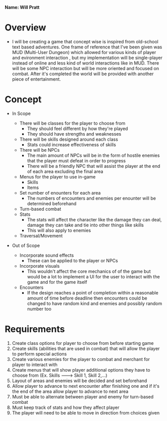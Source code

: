**Name: Will Pratt**  

# Overview #
  * I will be creating a game that concept wise is inspired from old-school text based adventures. One frame of reference that I've been given was
  MUD (Multi-User Dungeon) which allowed for various kinds of player and evironment interaction , but my implementation will be single-player 
  instead of online and less kind of world interactions like in MUD. There will be some NPC interaction but will be more oriented and focused on combat. 
  After it's completed the world will be provided with another piece of entertainment.

# Concept #
  * In Scope
    * There will be classes for the player to choose from
      * They should feel different by how they're played
      * They should have strengths and weaknesses
    * There will be skills designed around each class
      * Stats could increase effectiveness of skills
    * There will be NPCs
      * The main amount of NPCs will be in the form of 
        hostile enemies that the player must defeat in
        order to progress
      * There will be a friendly NPC that will assist 
        the player at the end of each area excluding
        the final area
     * Menus for the player to use in-game
       * Skills
       * Items
     * Set number of enounters for each area
       * The numbers of encounters and enemies 
         per enounter will be determined beforehand
     * Turn-based combat
     * Stats
       * The stats will affect the character like
         the damage they can deal, damage they can 
         take and tie into other things like skills
       * This will also apply to enemies
     * Traversal/Movement
         

  * Out of Scope  
    * Incorporate sound effects
      * These can be applied to the player or NPCs
    * Incorporate visuals
      * This wouldn't affect the core mechanics of 
        of the game but would be a lot to implement
        a UI for the user to interact with the game
        and for the game itself
    * Encounters
      * If the design reaches a point of completion
        within a reasonable amount of time before 
        deadline then encounters could be changed 
        to have random kind and enemies and possibly
        random number too

# Requirements #
  1. Create class options for player to choose from before starting game
  2. Create skills (abilities that are used in combat) that will allow the player to perform special actions
  3. Create various enemies for the player to combat and merchant for player to interact with
  4. Create menus that will show player additional options they have to choose from (Ex. Skills ---> Skill 1, Skill 2,...)
  5. Layout of areas and enemies will be decided and set beforehand
  6. Allow player to advance to next encounter after finishing one and if it's the end of the area allow player to advance to next area
  7. Must be able to alternate between player and enemy for turn-based combat
  8. Must keep track of stats and how they affect player
  9. The player will need to be able to move in direction from choices given
  
